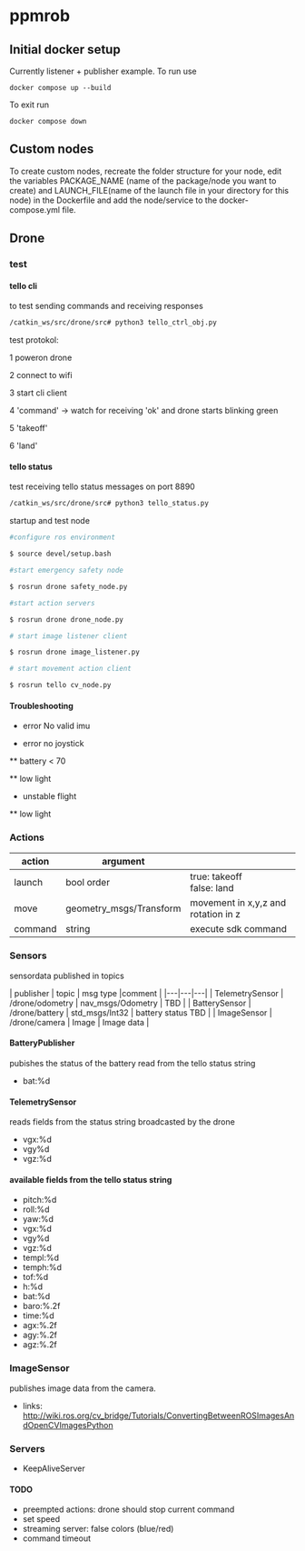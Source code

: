 # ppmrob
## Initial docker setup
Currently listener + publisher example. To run use

``
docker compose up --build
``

To exit run

``
docker compose down
``
## Custom nodes
To create custom nodes, recreate the folder structure for your node, edit the variables PACKAGE_NAME (name of the package/node you want to create) and LAUNCH_FILE(name of the launch file in your directory for this node) in the Dockerfile
and add the node/service to the docker-compose.yml file.

## Drone

### test

#### tello cli
to test sending commands and receiving responses

```bash
/catkin_ws/src/drone/src# python3 tello_ctrl_obj.py
```

test protokol:

1 poweron drone

2 connect to wifi

3 start cli client

4 'command' -> watch for receiving 'ok' and drone starts blinking green

5 'takeoff'

6 'land' 


#### tello status
test receiving tello status messages on port 8890

```bash
/catkin_ws/src/drone/src# python3 tello_status.py
```

startup and test node

```bash
#configure ros environment

$ source devel/setup.bash

#start emergency safety node

$ rosrun drone safety_node.py

#start action servers

$ rosrun drone drone_node.py

# start image listener client

$ rosrun drone image_listener.py

# start movement action client

$ rosrun tello cv_node.py

```

#### Troubleshooting

* error No valid imu

* error no joystick

** battery < 70

** low light 

* unstable flight

** low light

### Actions

| action  | argument  |   |
|---|---|---|
| launch  | bool order  | true: takeoff <br> false: land  |
| move |  geometry_msgs/Transform  | movement in x,y,z and rotation in z |
|  command | string  | execute sdk command  | 

### Sensors

sensordata published in topics

| publisher  | topic | msg type |comment |
|---|---|---|
| TelemetrySensor  | /drone/odometry |  nav_msgs/Odometry | TBD |
| BatterySensor  | /drone/battery | std_msgs/Int32 | battery status TBD |
| ImageSensor  | /drone/camera | Image | Image data | 

#### BatteryPublisher 

pubishes the status of the battery read from the tello status string

- bat:%d


#### TelemetrySensor

reads fields from the status string broadcasted by the drone

- vgx:%d
- vgy%d
- vgz:%d


#### available fields from the tello status string

- pitch:%d
- roll:%d
- yaw:%d
- vgx:%d
- vgy%d
- vgz:%d
- templ:%d
- temph:%d
- tof:%d
- h:%d
- bat:%d
- baro:%.2f
- time:%d
- agx:%.2f
- agy:%.2f
- agz:%.2f

### ImageSensor

publishes image data from the camera.

* links:
http://wiki.ros.org/cv_bridge/Tutorials/ConvertingBetweenROSImagesAndOpenCVImagesPython

### Servers

* KeepAliveServer

#### TODO

- preempted actions: drone should stop current command
- set speed
- streaming server: false colors (blue/red)
- command timeout


